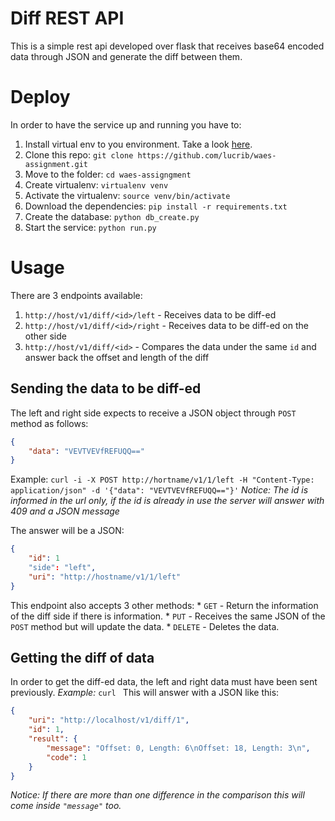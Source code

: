 # Diff REST API
This is a simple rest api developed over flask that receives base64 encoded data through JSON and 
generate the diff between them.

# Deploy
In order to have the service up and running you have to:

1. Install virtual env to you environment. Take a look [here](https://virtualenv.pypa.io/en/stable/).
2. Clone this repo: `git clone https://github.com/lucrib/waes-assignment.git`
3. Move to the folder: `cd waes-assigngment`
4. Create virtualenv: `virtualenv venv`
5. Activate the virtualenv: `source venv/bin/activate`
6. Download the dependencies: `pip install -r requirements.txt`
7. Create the database: `python db_create.py`
8. Start the service: `python run.py`

# Usage
There are 3 endpoints available:

1. `http://host/v1/diff/<id>/left` - Receives data to be diff-ed
2. `http://host/v1/diff/<id>/right` - Receives data to be diff-ed on the other side
3. `http://host/v1/diff/<id>` - Compares the data under the same `id` and answer back the offset and length of the diff

## Sending the data to be diff-ed
The left and right side expects to receive a JSON object through `POST` method as follows:
```json
{
    "data": "VEVTVEVfREFUQQ=="
}
```

Example:
`curl -i -X POST http://hortname/v1/1/left -H "Content-Type: application/json" -d '{"data": "VEVTVEVfREFUQQ=="}'`
_Notice: The id is informed in the url only, if the id is already in use the server will answer with 409 and a JSON message_

The answer will be a JSON:
```json
{
    "id": 1
    "side": "left",
    "uri": "http://hostname/v1/1/left"
}
```

This endpoint also accepts 3 other methods:
    * `GET` - Return the information of the diff side if there is information.
    * `PUT` - Receives the same JSON of the `POST` method but will update the data.
    * `DELETE` - Deletes the data.

## Getting the diff of data
In order to get the diff-ed data, the left and right data must have been sent previously.
_Example:_
`curl `
This will answer with a JSON like this:
```json
{
    "uri": "http://localhost/v1/diff/1",
    "id": 1,
    "result": {
        "message": "Offset: 0, Length: 6\nOffset: 18, Length: 3\n",
        "code": 1
    }
}
```
_Notice: If there are more than one difference in the comparison this will come inside `"message"` too._
